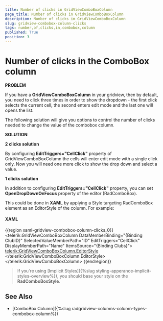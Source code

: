 ```yaml
---
title: Number of clicks in GridViewComboBoxColumn
page_title: Number of clicks in GridViewComboBoxColumn
description: Number of clicks in GridViewComboBoxColumn
slug: gridview-combobox-column-clicks
tags: number,of,clicks,in,combobox,column
published: True
position: 3
---
```


# Number of clicks in the ComboBox column

__PROBLEM__

If you have a __GridViewComboBoxColumn__ in your gridview, then by default, you need to click three times in order to show the dropdown - the first click selects the current cell, the second enters edit mode and the last one will opens the list.

The following solution will give you options to control the number of clicks needed to change the value of the combobox column.

__SOLUTION__

__2 clicks solution__

By configuring __EditTriggers="CellClick"__ property of GridViewComboBoxColumn the cells will enter edit mode with a single click only. Now you will need one more click to show the drop down and select a value.

__1 clicks solution__

In addition to configuring __EditTriggers="CellClick"__ property, you can set __OpenDropDownOnFocus__ property of the editor (RadComboBox). 

This could be done in __XAML__ by applying a Style targeting RadComboBox element as an EditorStyle of the column. For example:

#### __XAML__

{{region xaml-gridview-combobox-column-clicks_0}}
	<telerik:GridViewComboBoxColumn DataMemberBinding="{Binding ClubID}"
	                            SelectedValueMemberPath="ID"
	                            EditTriggers="CellClick"
	                            DisplayMemberPath="Name"
	                            ItemsSource="{Binding Clubs}">
	    <telerik:GridViewComboBoxColumn.EditorStyle>
	        <Style TargetType="telerik:RadComboBox">
	            <Setter Property="OpenDropDownOnFocus" Value="True"/>
	        </Style>
	    </telerik:GridViewComboBoxColumn.EditorStyle>
	</telerik:GridViewComboBoxColumn>
{{endregion}}

>If you're using [Implicit Styles]({%slug styling-apperance-implicit-styles-overview%}), you should base your style on the __RadComboBoxStyle__.

## See Also

 * [ComboBox Column]({%slug radgridview-columns-column-types-combobox-column%}) 


